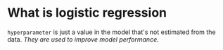 # What is logistic regression

`hyperparameter` is just a value in the model that's not estimated from the data. _They are used to improve model performance._ 